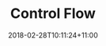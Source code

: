 ---
title: "Control Flow"
date: 2018-02-28T10:11:24+11:00
weight: 2
draft: true
bref: ""
toc: true

---